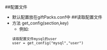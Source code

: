 ##配置文件
- 默认配置放在giftPacks.conf中
##读取配置文件
- 方法 get_config(section,key)
  - 例如:
  ```
  读取配置文件mysql的user
  user = get_config("mysql","user")
  ```
